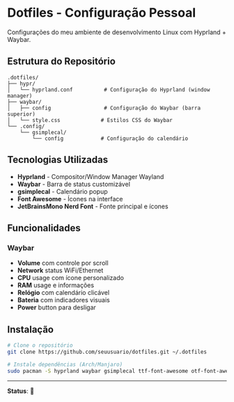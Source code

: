 # Dotfiles - Configuração Pessoal

Configurações do meu ambiente de desenvolvimento Linux com Hyprland + Waybar.

## Estrutura do Repositório

```
.dotfiles/
├── hypr/
│   └── hyprland.conf          # Configuração do Hyprland (window manager)
├── waybar/
│   ├── config                 # Configuração do Waybar (barra superior)
│   └── style.css             # Estilos CSS do Waybar
└── .config/
    └── gsimplecal/
        └── config            # Configuração do calendário
```

##  Tecnologias Utilizadas

- **Hyprland** - Compositor/Window Manager Wayland
- **Waybar** - Barra de status customizável
- **gsimplecal** - Calendário popup
- **Font Awesome** - Ícones na interface
- **JetBrainsMono Nerd Font** - Fonte principal e ícones

##  Funcionalidades

### Waybar

-  **Volume** com controle por scroll
-  **Network** status WiFi/Ethernet
-  **CPU** usage com ícone personalizado
-  **RAM** usage e informações
-  **Relógio** com calendário clicável
-  **Bateria** com indicadores visuais
-  **Power** button para desligar

## Instalação

```bash
# Clone o repositório
git clone https://github.com/seuusuario/dotfiles.git ~/.dotfiles

# Instale dependências (Arch/Manjaro)
sudo pacman -S hyprland waybar gsimplecal ttf-font-awesome otf-font-awesome
```

---

**Status**: 🚧
